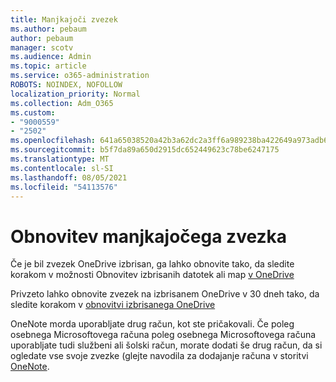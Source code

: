 ```yaml
---
title: Manjkajoči zvezek
ms.author: pebaum
author: pebaum
manager: scotv
ms.audience: Admin
ms.topic: article
ms.service: o365-administration
ROBOTS: NOINDEX, NOFOLLOW
localization_priority: Normal
ms.collection: Adm_O365
ms.custom:
- "9000559"
- "2502"
ms.openlocfilehash: 641a65038520a42b3a62dc2a3ff6a989238ba422649a973adb6f42cf556e5a53
ms.sourcegitcommit: b5f7da89a650d2915dc652449623c78be6247175
ms.translationtype: MT
ms.contentlocale: sl-SI
ms.lasthandoff: 08/05/2021
ms.locfileid: "54113576"
---
```

# <a name="recover-missing-notebook"></a>Obnovitev manjkajočega zvezka

Če je bil zvezek OneDrive izbrisan, ga lahko obnovite tako, da sledite korakom v možnosti Obnovitev izbrisanih datotek ali map [v OneDrive](https://support.office.com/article/949ada80-0026-4db3-a953-c99083e6a84f)

Privzeto lahko obnovite zvezek na izbrisanem OneDrive v 30 dneh tako, da sledite korakom v [obnovitvi izbrisanega OneDrive](https://docs.microsoft.com/onedrive/restore-deleted-onedrive)

OneNote morda uporabljate drug račun, kot ste pričakovali. Če poleg osebnega Microsoftovega računa poleg osebnega Microsoftovega računa uporabljate tudi službeni ali šolski račun, morate dodati še drug račun, da si ogledate vse svoje zvezke (glejte navodila za dodajanje računa v storitvi [OneNote](https://support.office.com/article/5afff855-54ee-47e4-a773-db048d4ac299).